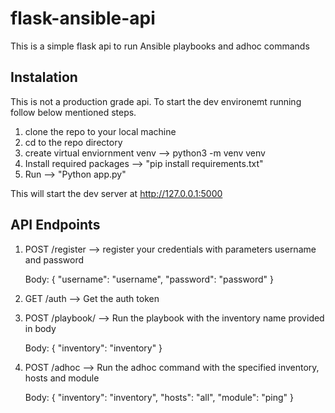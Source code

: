# flask-ansible-api

This is a simple flask api to run Ansible playbooks and adhoc commands

## Instalation

This is not a production grade api. To start the dev environemt running follow below mentioned steps.

1. clone the repo to your local machine
2. cd to the repo directory
3. create virtual enviornment venv --> python3 -m venv venv
3. Install required packages --> "pip install requirements.txt"
4. Run --> "Python app.py"

This will start the dev server at http://127.0.0.1:5000

## API Endpoints
1. POST /register --> register your credentials with parameters username and password
    
    Body:
    {
        "username": "username",
        "password": "password"
    }

2. GET /auth --> Get the auth token
3. POST /playbook/<playbook-name> --> Run the playbook with the inventory name provided in body

    Body:
    {
	"inventory": "inventory"
    }

4. POST /adhoc --> Run the adhoc command with the specified inventory, hosts and module

    Body:
    {
	"inventory": "inventory",
	"hosts": "all",
	"module": "ping"
    }



